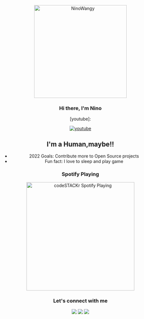 <div align="center">
<img src="https://i.ibb.co/wCvqdNx/b7bcb45db18a.jpg" alt="NinoWangy" width="300" />



### Hi there, I'm Nino


[youtube]:

[![youtube](https://user-images.githubusercontent.com/48546605/113478804-60441c80-94b5-11eb-9cb3-c7dbc61657a7.jpg)](https://youtube.com/channel/UCofvtddjxVV_2gOAqGen_sg)

## I'm a Human,maybe!!

- 2022 Goals: Contribute more to Open Source projects
- Fun fact: I love to sleep and play game

### Spotify Playing 

[<img src="https://now-playing-codestackr.vercel.app/api/spotify-playing" alt="codeSTACKr Spotify Playing" width="350" />](https://open.spotify.com/user/swyqyimdc12jajde4vpwd2x1b)

### Let's connect with me
<p>
<a href="http://wa.me/6281278895286/?i=81okh27ab18i&utm_content=k4y4j00" target="blank"><img src="https://img.shields.io/badge/Whatsapp-30302f?style=flat&logo=whatsapp" /></a>
<a href="https://t.me/Nino_chann/?i=81okh27ab18i&utm_content=k4y4j00" target="blank"><img src="https://img.shields.io/badge/Telegram-30302f?style=flat&logo=telegram" /></a>
<a href="https://www.instagram.com/nino.chan26/?i=81okh27ab18i&utm_content=k4y4j00" target="blank"><img src="https://img.shields.io/badge/Instagram-30302f?style=flat&logo=instagram" /></a>
</p>

